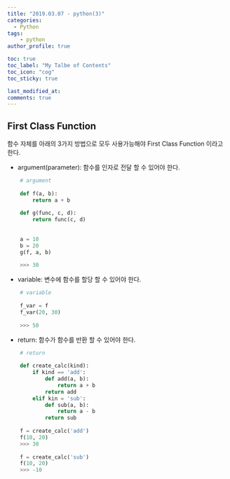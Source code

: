 ```yaml
---
title: "2019.03.07 - python(3)"
categories: 
  - Python
tags:
    - python
author_profile: true

toc: true
toc_label: "My Talbe of Contents"
toc_icon: "cog"
toc_sticky: true

last_modified_at:
comments: true
---
```


## First Class Function

함수 자체를 아래의 3가지 방법으로 모두 사용가능해야 First Class Function 이라고 한다.

- argument(parameter): 함수를 인자로 전달 할 수 있어야 한다.

```python
    # argument
    
    def f(a, b):
        return a + b
    
    def g(func, c, d):
        return func(c, d)
    
    
    a = 10
    b = 20
    g(f, a, b)
    
    >>> 30
```

- variable: 변수에 함수를 할당 할 수 있어야 한다. 

```python
    # variable
    
    f_var = f
    f_var(20, 30)
    
    >>> 50
```

- return: 함수가 함수를 반환 할 수 있어야 한다.

```python
    # return
    
    def create_calc(kind):
        if kind == 'add':
            def add(a, b):
                return a + b
            return add
        elif kin = 'sub':
            def sub(a, b):
                return a - b
            return sub
    
    f = create_calc('add')
    f(10, 20)
    >>> 30
    
    f = create_calc('sub')
    f(10, 20)
    >>> -10
```